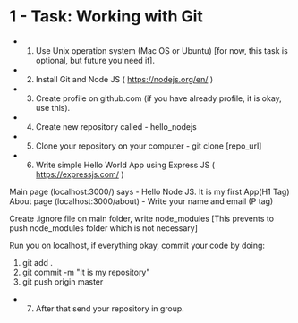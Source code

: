 # 1 - Task: Working with Git

 - 1. Use Unix operation system (Mac OS or Ubuntu) [for now, this task is optional, but future you need it].
 - 2. Install Git and Node JS ( https://nodejs.org/en/ )
 - 3. Create profile on github.com (if you have already profile, it is okay, use this).
 - 4. Create new repository called - hello_nodejs
 - 5. Clone your repository on your computer - 
git clone [repo_url]

 - 6. Write simple Hello World App using Express JS ( https://expressjs.com/ )

Main page (localhost:3000/) says - Hello Node JS. It is my first App(H1 Tag)
About page (localhost:3000/about) - Write your name and email (P tag)

Create .ignore file on main folder, write node_modules [This prevents to push node_modules folder which is not necessary]

Run you on localhost, if everything okay, commit your code by doing:
1. git add .
2. git commit -m "It is my repository"
3. git push origin master

 - 7. After that send your repository in group.